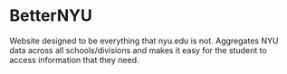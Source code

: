 # BetterNYU
Website designed to be everything that nyu.edu is not. Aggregates NYU data across all schools/divisions and makes it easy for the student to access information that they need. 
